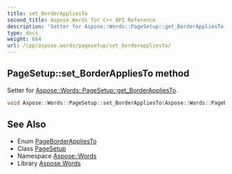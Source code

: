 ```yaml
---
title: set_BorderAppliesTo
second_title: Aspose.Words for C++ API Reference
description: 'Setter for Aspose::Words::PageSetup::get_BorderAppliesTo.'
type: docs
weight: 664
url: /cpp/aspose.words/pagesetup/set_borderappliesto/
---
```

## PageSetup::set_BorderAppliesTo method


Setter for [Aspose::Words::PageSetup::get_BorderAppliesTo](../get_borderappliesto/).

```cpp
void Aspose::Words::PageSetup::set_BorderAppliesTo(Aspose::Words::PageBorderAppliesTo value)
```

## See Also

* Enum [PageBorderAppliesTo](../../pageborderappliesto/)
* Class [PageSetup](../)
* Namespace [Aspose::Words](../../)
* Library [Aspose.Words](../../../)

